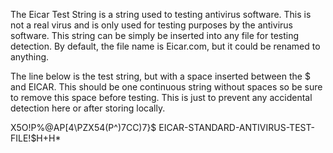 The Eicar Test String is a string used to testing antivirus software. This is not a real virus and is only used for testing purposes by the antivirus software. This string can be simply be inserted into any file for testing detection. By default, the file name is Eicar.com, but it could be renamed to anything.

The line below is the test string, but with a space inserted between the $ and EICAR. This should be one continuous string without spaces so be sure to remove this space before testing. This is just to prevent any accidental detection here or after storing locally.

X5O!P%@AP[4\PZX54(P^)7CC)7}$ EICAR-STANDARD-ANTIVIRUS-TEST-FILE!$H+H*

